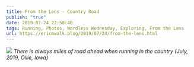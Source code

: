 ```yaml
---
title: From the Lens - Country Road
publish: "true"
date: 2019-07-24 22:58:40
tags: Running, Photos, Wordless Wednesday, Exploring, From the Lens
url: https://ericmwalk.blog/2019/07/24/from-the-lens.html
---
```


![](https://ericmwalk.blog/uploads/2021/a3ba097fbc.jpg)
*There is always miles of road ahead when running in the country (July, 2019, Ollie, Iowa)*